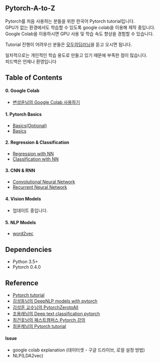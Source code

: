 ## Pytorch-A-to-Z

Pytorch를 처음 사용하는 분들을 위한 한국어 Pytorch tutorial입니다.  
GPU가 없는 환경에서도 학습할 수 있도록 google colab을 이용해 제작 중입니다.  
Google Colab을 이용하시면 GPU 사용 및 학습 속도 향상을 경험할 수 있습니다.  

Tutorial 진행이 어려우신 분들은 [모두의딥러닝](https://www.youtube.com/playlist?list=PLlMkM4tgfjnLSOjrEJN31gZATbcj_MpUm)을 듣고 오시면 됩니다.  

일차적으로는 개인적인 학습 용도로 만들고 있기 때문에 부족한 점이 많습니다.  
피드백은 언제나 환영입니다  


## Table of Contents

#### 0. Google Colab
- [변성윤님의 Google Colab 사용하기](https://zzsza.github.io/data/2018/08/30/google-colab/)

#### 1. Pytorch Basics

- [Basics(Optional)](https://github.com/shwksl101/Pytorch-A-to-Z/tree/master/0_Optional_Basic)
- [Basics](https://github.com/shwksl101/Pytorch-A-to-Z/tree/master/1_Pytorch_Basic)

#### 2. Regression & Classification

- [Regression with NN](https://github.com/shwksl101/Pytorch-A-to-Z/tree/master/2_Regression_NN)
- [Classification with NN](https://github.com/shwksl101/Pytorch-A-to-Z/tree/master/3_Classification_NN)

#### 3. CNN & RNN

- [Convolutional Neural Network](https://github.com/shwksl101/Pytorch-A-to-Z/tree/master/4_CNN)
- [Recurrent Neural Network](https://github.com/shwksl101/Pytorch-A-to-Z/tree/master/5_RNN)

#### 4. Vision Models

- 업데이트 중입니다.

#### 5. NLP Models

- [word2vec](https://github.com/shwksl101/Pytorch-A-to-Z/blob/master/6_NLP/1_word2vec.ipynb)


## Dependencies

- Python 3.5+
- Pytorch 0.4.0

## Reference

- [Pytorch tutorial](http://pytorch.kr/)  
- [김성동님의 DeepNLP models with pytorch](https://github.com/DSKSD/DeepNLP-models-Pytorch)  
- [김성훈 교수님의 PytorchZerotoAll](https://www.youtube.com/watch?v=SKq-pmkekTk&list=PLlMkM4tgfjnJ3I-dbhO9JTw7gNty6o_2m)  
- [조용래님의 Deep text classification pytorch](https://github.com/dreamgonfly/deep-text-classification-pytorch)  
- [최건호님의 패스트캠퍼스 Pytorch 강의](https://github.com/GunhoChoi/PyTorch-FastCampus)  
- [최윤제님의 Pytorch tutorial](https://github.com/yunjey/pytorch-tutorial)  

#### Issue

- google colab explanation (데이터셋 - 구글 드라이브, 로컬 설정 방법)
- NLP(LDA2vec)
